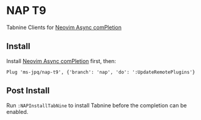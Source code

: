 # NAP T9

Tabnine Clients for [Neovim Async comPletion](https://github.com/ms-jpq/nap)

## Install

Install [Neovim Async comPletion](https://github.com/ms-jpq/nap) first, then:

```VimL
Plug 'ms-jpq/nap-t9', {'branch': 'nap', 'do': ':UpdateRemotePlugins'}
```

## Post Install

Run `:NAPInstallTabNine` to install Tabnine before the completion can be enabled.
